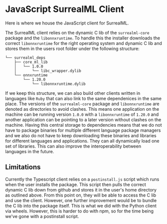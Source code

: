 # JavaScript SurrealML Client

Here is where we house the JavaScript client for SurrealML.

The SurrealML client relies on the dynamic C lib of the `surrealml-core` package and the `libonnxruntime`. To handle this the installer downloads the correct `libonnxruntime` for the right operating system and dynamic C lib and stores them in the users root folder under the following structure:

```
└── surrealml_deps
    ├── core_ml_lib
    │   └── 1.0.0
    │       └── libc_wrapper.dylib
    └── onnxruntime
        └── 1.20.0
            └── libonnxruntime.dylib
```

If we keep this structure, we can also build other clients written in languages like `Ruby` that can also link to the same dependenices in the same place. The versions of the `surrealml-core` package and `libonnxruntime` are denoted as directories to avoid clashes. This means one application on the machine can be running version `1.0.0` with a `libonnxruntime` of `1.20.0` and another application can be pointing to a later version without clashes on the machine. Having this central storage to dependencies means that we do not have to package binaries for multiple different language package managers and we also do not have to keep downloading these binaries and libraries for different languages and applications. They can all dynamically load one set of libraries. This can also improve the interoperability between languages in the future.

## Limitations

Currently the Typescript client relies on a `postinstall.js` script which runs when the user installs the package. This script then pulls the correct dynamic C lib down from github and stores it in the user's home directory as outlined above. From this point on, they will be able to access the C lib and use the client. However, one further improvement would be to bundle the C lib into the package itself. This is what we did with the Python client via wheels. However, this is harder to do with npm, so for the time being we've gone with a postinstall script.